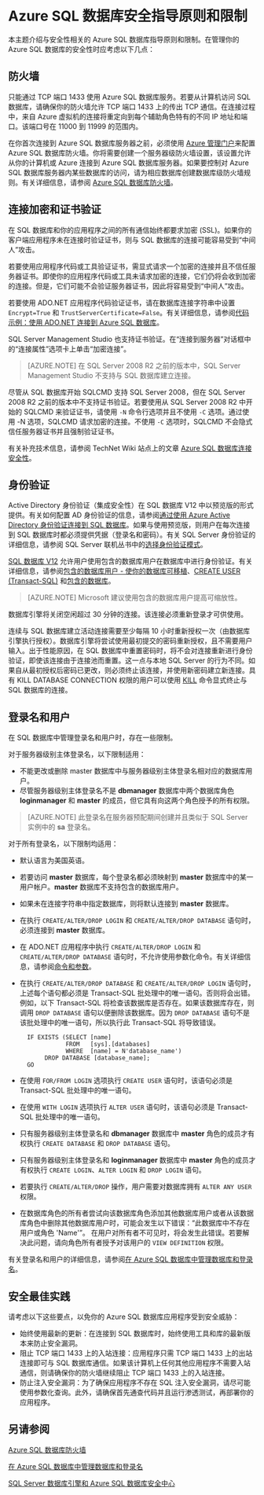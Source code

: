 <properties
   pageTitle="Azure SQL 数据库安全指导原则和限制 | Azure"
   description="了解与安全性相关的 Azure SQL 数据库指导原则和限制。"
   services="sql-database"
   documentationCenter=""
   authors="BYHAM"
   manager="jeffreyg"
   editor=""
   tags=""/>

<tags
   ms.service="sql-database"
   ms.date="02/16/2016"
   wacn.date="06/14/2016"/>

# Azure SQL 数据库安全指导原则和限制

本主题介绍与安全性相关的 Azure SQL 数据库指导原则和限制。在管理你的 Azure SQL 数据库的安全性时应考虑以下几点：

## 防火墙

只能通过 TCP 端口 1433 使用 Azure SQL 数据库服务。若要从计算机访问 SQL 数据库，请确保你的防火墙允许 TCP 端口 1433 上的传出 TCP 通信。在连接过程中，来自 Azure 虚拟机的连接将重定向到每个辅助角色特有的不同 IP 地址和端口。该端口号在 11000 到 11999 的范围内。

在你首次连接到 Azure SQL 数据库服务器之前，必须使用 [Azure 管理门户](https://manage.windowsazure.cn)来配置 Azure SQL 数据库防火墙。你将需要创建一个服务器级防火墙设置，该设置允许从你的计算机或 Azure 连接到 Azure SQL 数据库服务器。如果要控制对 Azure SQL 数据库服务器内某些数据库的访问，请为相应数据库创建数据库级防火墙规则。有关详细信息，请参阅 [Azure SQL 数据库防火墙](/documentation/articles/sql-database-firewall-configure)。

## 连接加密和证书验证

在 SQL 数据库和你的应用程序之间的所有通信始终都要求加密 (SSL)。如果你的客户端应用程序未在连接时验证证书，则与 SQL 数据库的连接可能容易受到“中间人”攻击。

若要使用应用程序代码或工具验证证书，需显式请求一个加密的连接并且不信任服务器证书。即使你的应用程序代码或工具未请求加密的连接，它们仍将会收到加密的连接。但是，它们可能不会验证服务器证书，因此将容易受到“中间人”攻击。

若要使用 ADO.NET 应用程序代码验证证书，请在数据库连接字符串中设置 ``Encrypt=True`` 和 ``TrustServerCertificate=False``。有关详细信息，请参阅[代码示例：使用 ADO.NET 连接到 Azure SQL 数据库](https://msdn.microsoft.com/zh-cn/library/azure/ee336243.aspx)。

SQL Server Management Studio 也支持证书验证。在“连接到服务器”对话框中的“连接属性”选项卡上单击“加密连接”。

> [AZURE.NOTE] 在 SQL Server 2008 R2 之前的版本中，SQL Server Management Studio 不支持与 SQL 数据库建立连接。

尽管从 SQL 数据库开始 SQLCMD 支持 SQL Server 2008，但在 SQL Server 2008 R2 之前的版本中不支持证书验证。若要使用从 SQL Server 2008 R2 中开始的 SQLCMD 来验证证书，请使用 ``-N`` 命令行选项并且不使用 ``-C`` 选项。通过使用 -N 选项，SQLCMD 请求加密的连接。不使用 ``-C`` 选项时，SQLCMD 不会隐式信任服务器证书并且强制验证证书。

有关补充技术信息，请参阅 TechNet Wiki 站点上的文章 [Azure SQL 数据库连接安全性](http://social.technet.microsoft.com/wiki/contents/articles/2951.windows-azure-sql-database-connection-security.aspx#comment-4847)。

## 身份验证

Active Directory 身份验证（集成安全性）在 SQL 数据库 V12 中以预览版的形式提供。有关如何配置 AD 身份验证的信息，请参阅[通过使用 Azure Active Directory 身份验证连接到 SQL 数据库](/documentation/articles/sql-database-aad-authentication)。如果与使用预览版，则用户在每次连接到 SQL 数据库时都必须提供凭据（登录名和密码）。有关 SQL Server 身份验证的详细信息，请参阅 SQL Server 联机丛书中的[选择身份验证模式](https://msdn.microsoft.com/zh-cn/library/ms144284.aspx)。

[SQL 数据库 V12](/documentation/articles/sql-database-v12-whats-new) 允许用户使用包含的数据库用户在数据库中进行身份验证。有关详细信息，请参阅[包含的数据库用户 - 使你的数据库可移植](https://msdn.microsoft.com/zh-cn/library/ff929188.aspx)、[CREATE USER (Transact-SQL)](https://technet.microsoft.com/zh-cn/library/ms173463.aspx) 和[包含的数据库](https://technet.microsoft.com/zh-cn/library/ff929071.aspx)。

> [AZURE.NOTE] Microsoft 建议使用包含的数据库用户提高可缩放性。

数据库引擎将关闭空闲超过 30 分钟的连接。该连接必须重新登录才可供使用。

连续与 SQL 数据库建立活动连接需要至少每隔 10 小时重新授权一次（由数据库引擎执行授权）。数据库引擎将尝试使用最初提交的密码重新授权，且不需要用户输入。出于性能原因，在 SQL 数据库中重置密码时，将不会对连接重新进行身份验证，即使该连接由于连接池而重置。这一点与本地 SQL Server 的行为不同。如果自从最初授权后密码已更改，则必须终止该连接，并使用新密码建立新连接。具有 KILL DATABASE CONNECTION 权限的用户可以使用 [KILL](https://msdn.microsoft.com/zh-cn/library/ms173730.aspx) 命令显式终止与 SQL 数据库的连接。

## 登录名和用户

在 SQL 数据库中管理登录名和用户时，存在一些限制。

对于服务器级别主体登录名，以下限制适用：

- 不能更改或删除 master 数据库中与服务器级别主体登录名相对应的数据库用户。 
- 尽管服务器级别主体登录名不是 **dbmanager** 数据库中两个数据库角色 **loginmanager** 和 **master** 的成员，但它具有向这两个角色授予的所有权限。

> [AZURE.NOTE] 此登录名在服务器预配期间创建并且类似于 SQL Server 实例中的 **sa** 登录名。

对于所有登录名，以下限制均适用：

- 默认语言为美国英语。
- 若要访问 **master** 数据库，每个登录名都必须映射到 **master** 数据库中的某一用户帐户。**master** 数据库不支持包含的数据库用户。
- 如果未在连接字符串中指定数据库，则将默认连接到 **master** 数据库。
- 在执行 ``CREATE/ALTER/DROP LOGIN`` 和 ``CREATE/ALTER/DROP DATABASE`` 语句时，必须连接到 **master** 数据库。 
- 在 ADO.NET 应用程序中执行 ``CREATE/ALTER/DROP LOGIN`` 和 ``CREATE/ALTER/DROP DATABASE`` 语句时，不允许使用参数化命令。有关详细信息，请参阅[命令和参数](https://msdn.microsoft.com/zh-cn/library/ms254953.aspx)。
- 在执行 ``CREATE/ALTER/DROP DATABASE`` 和 ``CREATE/ALTER/DROP LOGIN`` 语句时，上述每个语句都必须是 Transact-SQL 批处理中的唯一语句。否则将会出错。例如，以下 Transact-SQL 将检查该数据库是否存在。如果该数据库存在，则调用 ``DROP DATABASE`` 语句以便删除该数据库。因为 ``DROP DATABASE`` 语句不是该批处理中的唯一语句，所以执行此 Transact-SQL 将导致错误。


		IF EXISTS (SELECT [name]
		           FROM   [sys].[databases]
		           WHERE  [name] = N'database_name')
		     DROP DATABASE [database_name];
		GO


- 在使用 ``FOR/FROM LOGIN`` 选项执行 ``CREATE USER`` 语句时，该语句必须是 Transact-SQL 批处理中的唯一语句。
- 在使用 ``WITH LOGIN`` 选项执行 ``ALTER USER`` 语句时，该语句必须是 Transact-SQL 批处理中的唯一语句。
- 只有服务器级别主体登录名和 **dbmanager** 数据库中 **master** 角色的成员才有权执行 ``CREATE DATABASE`` 和 ``DROP DATABASE`` 语句。
- 只有服务器级别主体登录名和 **loginmanager** 数据库中 **master** 角色的成员才有权执行 ``CREATE LOGIN``、``ALTER LOGIN`` 和 ``DROP LOGIN`` 语句。
- 若要执行 ``CREATE/ALTER/DROP`` 操作，用户需要对数据库拥有 ``ALTER ANY USER`` 权限。
- 在数据库角色的所有者尝试向该数据库角色添加其他数据库用户或者从该数据库角色中删除其他数据库用户时，可能会发生以下错误：“此数据库中不存在用户或角色 'Name'”。 在用户对所有者不可见时，将会发生此错误。若要解决此问题，请向角色所有者授予对该用户的 ``VIEW DEFINITION`` 权限。 

有关登录名和用户的详细信息，请参阅[在 Azure SQL 数据库中管理数据库和登录名](/documentation/articles/sql-database-manage-logins)。

## 安全最佳实践

请考虑以下这些要点，以免你的 Azure SQL 数据库应用程序受到安全威胁：

- 始终使用最新的更新：在连接到 SQL 数据库时，始终使用工具和库的最新版本来防止安全漏洞。
- 阻止 TCP 端口 1433 上的入站连接：应用程序只需 TCP 端口 1433 上的出站连接即可与 SQL 数据库通信。如果该计算机上任何其他应用程序不需要入站通信，则请确保你的防火墙继续阻止 TCP 端口 1433 上的入站连接。
- 防止注入安全漏洞：为了确保应用程序不存在 SQL 注入安全漏洞，请尽可能使用参数化查询。此外，请确保首先通查代码并且运行渗透测试，再部署你的应用程序。


## 另请参阅

[Azure SQL 数据库防火墙](/documentation/articles/sql-database-firewall-configure)

[在 Azure SQL 数据库中管理数据库和登录名](/documentation/articles/sql-database-manage-logins)

[SQL Server 数据库引擎和 Azure SQL 数据库安全中心](https://msdn.microsoft.com/zh-cn/library/bb510589)

<!---HONumber=Mooncake_0606_2016-->
